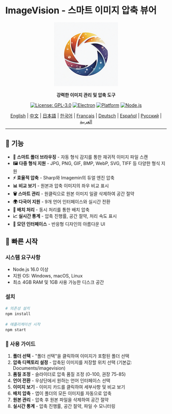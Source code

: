 # ImageVision - 스마트 이미지 압축 뷰어

<div align="center">

![ImageVision Logo](logo.png)

**강력한 이미지 관리 및 압축 도구**

[![License: GPL-3.0](https://img.shields.io/badge/License-GPL--3.0-blue.svg)](https://opensource.org/licenses/GPL-3.0)
[![Electron](https://img.shields.io/badge/Electron-v27.0.0-blue.svg)](https://www.electronjs.org/)
[![Platform](https://img.shields.io/badge/Platform-Windows%20%7C%20macOS%20%7C%20Linux-lightgrey.svg)](https://github.com/electron/electron)
[![Node.js](https://img.shields.io/badge/Node.js-v16.0+-green.svg)](https://nodejs.org/)

[English](README.md) | [中文](README.zh-CN.md) | [日本語](README.ja.md) | [한국어](README.ko.md) | [Français](README.fr.md) | [Deutsch](README.de.md) | [Español](README.es.md) | [Русский](README.ru.md) | [العربية](README.ar.md)

</div>

---

## 🌟 기능

- **📁 스마트 폴더 브라우징** - 자동 형식 감지를 통한 재귀적 이미지 파일 스캔
- **🖼️ 다중 형식 지원** - JPG, PNG, GIF, BMP, WebP, SVG, TIFF 등 다양한 형식 지원
- **⚡ 효율적 압축** - Sharp와 Imagemin의 듀얼 엔진 압축
- **📊 비교 보기** - 원본과 압축 이미지의 좌우 비교 표시
- **🗑️ 스마트 관리** - 원클릭으로 원본 이미지 일괄 삭제하여 공간 절약
- **🌍 다국어 지원** - 9개 언어 인터페이스와 실시간 전환
- **💾 배치 처리** - 동시 처리를 통한 배치 압축
- **📈 실시간 통계** - 압축 진행률, 공간 절약, 처리 속도 표시
- **🎨 모던 인터페이스** - 반응형 디자인의 아름다운 UI

## 🚀 빠른 시작

### 시스템 요구사항

- Node.js 16.0 이상
- 지원 OS: Windows, macOS, Linux
- 최소 4GB RAM 및 1GB 사용 가능한 디스크 공간

### 설치

```bash
# 의존성 설치
npm install

# 애플리케이션 시작
npm start
```

### 📖 사용 가이드

1. **폴더 선택** - "폴더 선택"을 클릭하여 이미지가 포함된 폴더 선택
2. **압축 디렉토리 설정** - 압축된 이미지를 저장할 위치 선택 (기본값: Documents/imagevision)
3. **품질 조정** - 슬라이더로 압축 품질 조정 (0-100, 권장 75-85)
4. **언어 전환** - 우상단에서 원하는 언어 인터페이스 선택
5. **이미지 보기** - 이미지 카드를 클릭하여 세부사항 및 비교 보기
6. **배치 압축** - 앱이 폴더의 모든 이미지를 자동으로 압축
7. **원본 관리** - 압축 후 원본 파일을 삭제하여 공간 절약
8. **실시간 통계** - 압축 진행률, 공간 절약, 파일 수 모니터링

